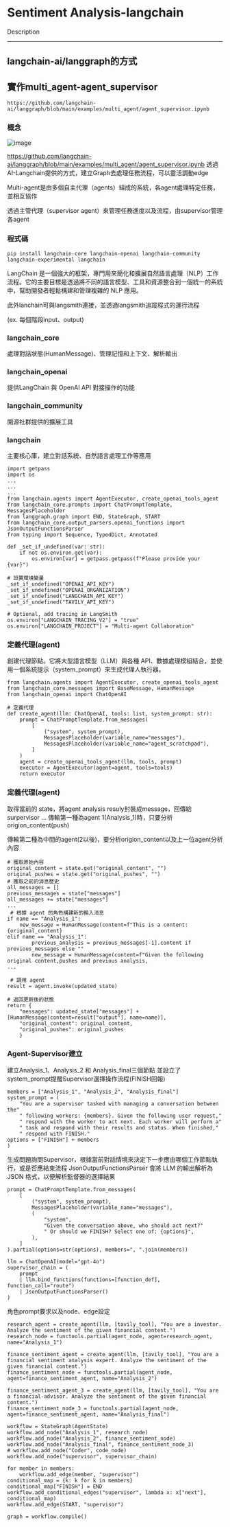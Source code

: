 # Sentiment Analysis-langchain
Description

---
langchain-ai/langgraph的方式
---
實作multi_agent-agent_supervisor
---
```
https://github.com/langchain-ai/langgraph/blob/main/examples/multi_agent/agent_supervisor.ipynb
```
### 概念
![image](multi-agent/a.png)

https://github.com/langchain-ai/langgraph/blob/main/examples/multi_agent/agent_supervisor.ipynb
透過AI-Langchain提供的方式，建立Graph去處理任務流程，可以靈活調動edge

Multi-agent是由多個自主代理（agents）組成的系統，各agent處理特定任務，並相互協作

透過主管代理（supervisor agent）來管理任務進度以及流程，由supervisor管理各agent
### 程式碼
```
pip install langchain-core langchain-openai langchain-community langchain-experimental langchain
```
LangChain 是一個強大的框架，專門用來簡化和擴展自然語言處理（NLP）工作流程。它的主要目標是透過將不同的語言模型、工具和資源整合到一個統一的系統中，幫助開發者輕鬆構建和管理複雜的 NLP 應用。

此外lanchain可與langsmith連接，並透過langsmith追蹤程式的運行流程

(ex. 每個階段input、output)

### langchain_core
處理對話狀態(HumanMessage)、管理記憶和上下文、解析輸出
### langchain_openai
提供LangChain 與 OpenAI API 對接操作的功能
### langchain_community
開源社群提供的擴展工具
### langchain
主要核心庫，建立對話系統、自然語言處理工作等應用
```
import getpass
import os
...
...
...
from langchain.agents import AgentExecutor, create_openai_tools_agent
from langchain_core.prompts import ChatPromptTemplate, MessagesPlaceholder
from langgraph.graph import END, StateGraph, START
from langchain_core.output_parsers.openai_functions import JsonOutputFunctionsParser
from typing import Sequence, TypedDict, Annotated

def _set_if_undefined(var: str):
    if not os.environ.get(var):
        os.environ[var] = getpass.getpass(f"Please provide your {var}")

# 設置環境變量
_set_if_undefined("OPENAI_API_KEY")
_set_if_undefined("OPENAI_ORGANIZATION")
_set_if_undefined("LANGCHAIN_API_KEY")
_set_if_undefined("TAVILY_API_KEY")

# Optional, add tracing in LangSmith
os.environ["LANGCHAIN_TRACING_V2"] = "true"
os.environ["LANGCHAIN_PROJECT"] = "Multi-agent Collaboration"
```
### 定義代理(agent) 
創建代理節點。它將大型語言模型（LLM）與各種 API、數據處理模組結合，並使用一個系統提示（system_prompt）來生成代理人執行器。

```
from langchain.agents import AgentExecutor, create_openai_tools_agent
from langchain_core.messages import BaseMessage, HumanMessage
from langchain_openai import ChatOpenAI

# 定義代理
def create_agent(llm: ChatOpenAI, tools: list, system_prompt: str):
    prompt = ChatPromptTemplate.from_messages(
        [
            ("system", system_prompt),
            MessagesPlaceholder(variable_name="messages"),
            MessagesPlaceholder(variable_name="agent_scratchpad"),
        ]
    )
    agent = create_openai_tools_agent(llm, tools, prompt)
    executor = AgentExecutor(agent=agent, tools=tools)
    return executor
```
### 定義代理(agent) 
取得當前的 state，將agent analysis resuly封裝成message，回傳給surpervisor
...
傳輸第一種為agent 1(Analysis_1)時，只要分析origion_content(push)

傳輸第二種為中間的agent(2以後)，要分析origion_content以及上一位agent分析內容
```
# 獲取原始內容
original_content = state.get("original_content", "")
original_pushes = state.get("original_pushes", "")
# 獲取之前的消息歷史
all_messages = []
previous_messages = state["messages"]
all_messages += state["messages"]
...
 # 根據 agent 的角色構建新的輸入消息
if name == "Analysis_1":         
    new_message = HumanMessage(content=f"This is a content: {original_content}
elif name == "Analysis_1":
        previous_analysis = previous_messages[-1].content if previous_messages else ""
        new_message = HumanMessage(content=f"Given the following original content,pushes and previous analysis,
...

 # 調用 agent
result = agent.invoke(updated_state)
    
# 返回更新後的狀態
return {
    "messages": updated_state["messages"] + [HumanMessage(content=result["output"], name=name)],
    "original_content": original_content,
    "original_pushes": original_pushes
    }
```
### Agent-Supervisor建立
建立Analysis_1、Analysis_2 和 Analysis_final三個節點
並設立了system_prompt提醒Supervisor選擇操作流程(FINISH回報)
```
members = ["Analysis_1", "Analysis_2", "Analysis_final"]
system_prompt = (
    "You are a supervisor tasked with managing a conversation between the"
    " following workers: {members}. Given the following user request,"
    " respond with the worker to act next. Each worker will perform a"
    " task and respond with their results and status. When finished,"
    " respond with FINISH."
options = ["FINISH"] + members
)
```
生成問題詢問Supervisor，根據當前對話情境來決定下一步應由哪個工作節點執行，或是否應結束流程
JsonOutputFunctionsParser 會將 LLM 的輸出解析為 JSON 格式，以便解析監督器的選擇結果
```
prompt = ChatPromptTemplate.from_messages(
    [
        ("system", system_prompt),
        MessagesPlaceholder(variable_name="messages"),
        (
            "system",
            "Given the conversation above, who should act next?"
            " Or should we FINISH? Select one of: {options}",
        ),
    ]
).partial(options=str(options), members=", ".join(members))

llm = ChatOpenAI(model="gpt-4o")
supervisor_chain = (
    prompt
    | llm.bind_functions(functions=[function_def], function_call="route")
    | JsonOutputFunctionsParser()
)
```
角色prompt要求以及node、edge設定
```
research_agent = create_agent(llm, [tavily_tool], "You are a investor. Analyze the sentiment of the given financial content.")
research_node = functools.partial(agent_node, agent=research_agent, name="Analysis_1")

finance_sentiment_agent = create_agent(llm, [tavily_tool], "You are a financial sentiment analysis expert. Analyze the sentiment of the given financial content.")
finance_sentiment_node = functools.partial(agent_node, agent=finance_sentiment_agent, name="Analysis_2")

finance_sentiment_agent_3 = create_agent(llm, [tavily_tool], "You are a financial-advisor. Analyze the sentiment of the given financial content.")
finance_sentiment_node_3 = functools.partial(agent_node, agent=finance_sentiment_agent, name="Analysis_final")

workflow = StateGraph(AgentState)
workflow.add_node("Analysis_1", research_node)
workflow.add_node("Analysis_2", finance_sentiment_node)
workflow.add_node("Analysis_final", finance_sentiment_node_3)
# workflow.add_node("Coder", code_node)
workflow.add_node("supervisor", supervisor_chain)

for member in members:
    workflow.add_edge(member, "supervisor")
conditional_map = {k: k for k in members}
conditional_map["FINISH"] = END
workflow.add_conditional_edges("supervisor", lambda x: x["next"], conditional_map)
workflow.add_edge(START, "supervisor")

graph = workflow.compile()
```

